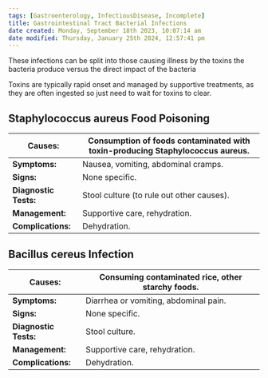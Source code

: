 ```yaml
---
tags: [Gastroenterology, InfectiousDisease, Incomplete]
title: Gastrointestinal Tract Bacterial Infections
date created: Monday, September 18th 2023, 10:07:14 am
date modified: Thursday, January 25th 2024, 12:57:41 pm
---
```


These infections can be split into those causing illness by the toxins the bacteria produce versus the direct impact of the bacteria

Toxins are typically rapid onset and managed by supportive treatments, as they are often ingested so just need to wait for toxins to clear.  

## **Staphylococcus aureus Food Poisoning**

| **Causes:**           | Consumption of foods contaminated with toxin-producing Staphylococcus aureus. |
| --------------------- | ----------------------------------------------------------------------------- |
| **Symptoms:**         | Nausea, vomiting, abdominal cramps.                                           |
| **Signs:**            | None specific.                                                                |
| **Diagnostic Tests:** | Stool culture (to rule out other causes).                                     |
| **Management:**       | Supportive care, rehydration.                                                 |
| **Complications:**    | Dehydration.                                                                  |

## **Bacillus cereus Infection**

| **Causes:**           | Consuming contaminated rice, other starchy foods. |
| --------------------- | ------------------------------------------------- |
| **Symptoms:**         | Diarrhea or vomiting, abdominal pain.             |
| **Signs:**            | None specific.                                    |
| **Diagnostic Tests:** | Stool culture.                                    |
| **Management:**       | Supportive care, rehydration.                     |
| **Complications:**    | Dehydration.                                      |
